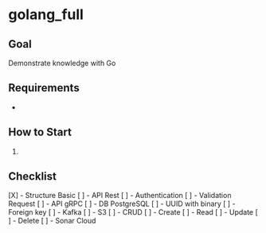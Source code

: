 # golang_full

## Goal
Demonstrate knowledge with Go

## Requirements
- 

## How to Start
1. 

## Checklist
[X] - Structure Basic
[ ] - API Rest
    [ ] - Authentication
    [ ] - Validation Request
[ ] - API gRPC
[ ] - DB PostgreSQL
    [ ] - UUID with binary
    [ ] - Foreign key
[ ] - Kafka
[ ] - S3
[ ] - CRUD
    [ ] - Create
    [ ] - Read
    [ ] - Update
    [ ] - Delete
[ ] - Sonar Cloud